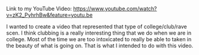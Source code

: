 Link to my YouTube Video: https://www.youtube.com/watch?v=zK2_PyhrhBw&feature=youtu.be

I wanted to create a video that represented that type of college/club/rave scen. I think clubbing is a really interesting thing that we do when we are in college. Most of the time we are too intoxicated to really be able to taken in the beauty of what is going on. That is what I intended to do with this video. 
